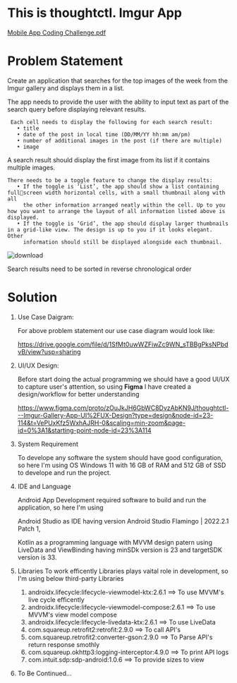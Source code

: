 # This is thoughtctl. Imgur App 

[Mobile App Coding Challenge.pdf](https://github.com/piyushpk/Imgur-App/files/12565551/Mobile.App.Coding.Challenge.pdf)

# Problem Statement
   Create an application that searches for the top images of the week from the Imgur gallery and displays them in a list. 
   
   The app needs to provide the user with the ability to input text as part of the search query before displaying relevant results.
   
     Each cell needs to display the following for each search result:
       • title
       • date of the post in local time (DD/MM/YY hh:mm am/pm)
       • number of additional images in the post (if there are multiple)
       • image
   
   
   A search result should display the first image from its list if it contains multiple images.
    
    There needs to be a toggle feature to change the display results:
       • If the toggle is ‘List’, the app should show a list containing fullscreen width horizontal cells, with a small thumbnail along with all
         the other information arranged neatly within the cell. Up to you how you want to arrange the layout of all information listed above is displayed.
       • If the toggle is ‘Grid’, the app should display larger thumbnails in a grid-like view. The design is up to you if it looks elegant. Other
         information should still be displayed alongside each thumbnail.

  ![download](https://github.com/piyushpk/Imgur-App/assets/20608436/81de39a8-1254-4edf-afb5-b1bd1423171d)

  Search results need to be sorted in reverse chronological order

  

# Solution
  1. Use Case Daigram:

     For above problem statement our use case diagram would look like:
     
     https://drive.google.com/file/d/1SfMt0uwWZFiwZc9WN_sTBBgPksNPbdvB/view?usp=sharing

  2. UI/UX Design:

     Before start doing the actual programming we should have a good UI/UX to capture user's attention, so using **Figma** I have created a design/workflow for better understanding
 
     https://www.figma.com/proto/zOuJkJH6GbWC8DvzAbKN9J/thoughtctl---Imgur-Gallery-App-UI%2FUX-Design?type=design&node-id=23-114&t=VePUxKfz5WxhAJRH-0&scaling=min-zoom&page-id=0%3A1&starting-point-node-id=23%3A114
     
  3. System Requirement

      To develope any software the system should have good configuration, so here I'm using OS Windows 11 with 16 GB of RAM and 512 GB of SSD to develope and run the project.
     
  4. IDE and Language

     Android App Development required software to build and run the application, so here I'm using

     Android Studio as IDE having version Android Studio Flamingo | 2022.2.1 Patch 1,

     Kotlin as a programming language with MVVM design patern using LiveData and ViewBinding having minSDk version is 23 and targetSDK version is 33.
     

  5. Libraries
     To work efficently Libraries plays vaital role in development, so I'm using below third-party Libraries
     
     1. androidx.lifecycle:lifecycle-viewmodel-ktx:2.6.1 ==> To use MVVM's live cycle efficently
     2. androidx.lifecycle:lifecycle-viewmodel-compose:2.6.1 ==> To use MVVM's view model compose
     3. androidx.lifecycle:lifecycle-livedata-ktx:2.6.1 ==> To use LiveData
     4. com.squareup.retrofit2:retrofit:2.9.0 ==> To call API's
     5. com.squareup.retrofit2:converter-gson:2.9.0 ==> To Parse API's return response smothly
     6. com.squareup.okhttp3:logging-interceptor:4.9.0 ==> To print API logs
     7. com.intuit.sdp:sdp-android:1.0.6 ==> To provide sizes to view
    
  7. To Be Continued...

     
    
  
